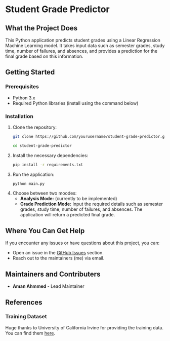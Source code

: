 # Student Grade Predictor

## What the Project Does
This Python application predicts student grades using a Linear Regression Machine Learning model. It takes input data such as semester grades, study time, number of failures, and absences, and provides a prediction for the final grade based on this information.

## Getting Started

### Prerequisites
- Python 3.x
- Required Python libraries (install using the command below)

### Installation
1. Clone the repository:
   ```bash
   git clone https://github.com/yourusername/student-grade-predictor.git

   cd student-grade-predictor
2. Install the necessary dependencies:
   ```bash
   pip install -r requirements.txt
3. Run the application:
   ```bash
   python main.py
4. Choose between two moodes:
   - **Analysis Mode:** (currently to be implemented)
   - **Grade Prediction Mode:** Input the required details such as semester grades, study time, number of failures, and absences. The application will return a predicted final grade.

## Where You Can Get Help
If you encounter any issues or have questions about this project, you can:
- Open an issue in the [GitHub Issues](https://github.com/a-Ahmmed/Student-Grade-Predictor/issues) section.
- Reach out to the maintainers (me) via email.

## Maintainers and Contributers
- **Aman Ahmmed** - Lead Maintainer

## References

### Training Dataset
Huge thanks to University of California Irvine for providing the training data. You can find them [here](https://archive.ics.uci.edu/).